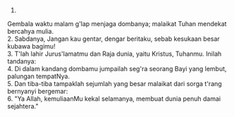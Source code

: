 1.
Gembala waktu malam g'lap menjaga dombanya;
malaikat Tuhan mendekat bercahya mulia.
<br>
2.
Sabdanya, Jangan kau gentar, dengar beritaku,
sebab kesukaan besar kubawa bagimu!
<br>
3.
T'lah lahir Jurus'lamatmu dan Raja dunia,
yaitu Kristus, Tuhanmu. Inilah tandanya:
<br>
4.
Di dalam kandang dombamu jumpailah seg'ra
seorang Bayi yang lembut, palungan tempatNya.
<br>
5.
Dan tiba-tiba tampaklah sejumlah yang besar
malaikat dari sorga t'rang bernyanyi bergemar:
<br>
6.
"Ya Allah, kemuliaanMu kekal selamanya,
membuat dunia penuh damai sejahtera."